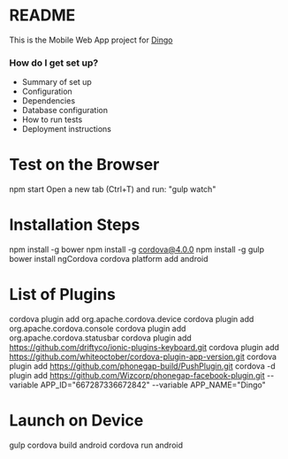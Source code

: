 # README #

This is the Mobile Web App project for [Dingo](http://dingoapp.co.uk)

### How do I get set up? ###

* Summary of set up
* Configuration
* Dependencies
* Database configuration
* How to run tests
* Deployment instructions


Test on the Browser
====================

npm start
Open a new tab (Ctrl+T) and run: "gulp watch"

Installation Steps
================

npm install -g bower
npm install -g cordova@4.0.0
npm install -g gulp
bower install ngCordova
cordova platform add android


List of Plugins
================

cordova plugin add org.apache.cordova.device
cordova plugin add org.apache.cordova.console
cordova plugin add org.apache.cordova.statusbar
cordova plugin add https://github.com/driftyco/ionic-plugins-keyboard.git
cordova plugin add https://github.com/whiteoctober/cordova-plugin-app-version.git
cordova plugin add https://github.com/phonegap-build/PushPlugin.git
cordova -d plugin add https://github.com/Wizcorp/phonegap-facebook-plugin.git --variable APP_ID="667287336672842" --variable APP_NAME="Dingo"

Launch on Device
=================

gulp
cordova build android
cordova run android
